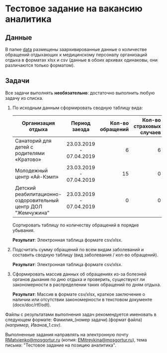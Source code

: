 Тестовое задание на вакансию аналитика
========================================================================

Данные
------------------------------------------------------------------------

В папке [data](https://github.com/uasmgt/test_task/tree/master/data)
размещены заархивированные данные о количестве обращений отдыхающих к
медицинскому персоналу организаций отдыха в форматах xlsx и csv
(данные в обоих архивах одинаковы, они различаются только форматом).

Задачи
------------------------------------------------------------------------

Все задачи выполнять **необязательно**: достаточно выполнить любую
задачу из списка.

1. По исходным данным сформировать сводную таблицу вида:

   | Организация отдыха                                            |      Период заезда      | Кол-во обращений | Кол-во страховых случаев |
   |---------------------------------------------------------------|:-----------------------:|-----------------:|-------------------------:|
   | Санаторий для детей с родителями «Кратово»                    | 23.03.2019 - 07.04.2019 |                6 |                        6 |
   | Молодежный центр «Ай-Кэмп»                                    | 23.03.2019 - 07.04.2019 |               15 |                        0 |
   | Детский реабилитационно-оздоровительный центр ДОЛ "Жемчужина" | 23.03.2019 - 07.04.2019 |                0 |                        0 |

   Сортировать таблицу по количеству обращений в порядке убывания.

   **Результат**: Электронная таблица формате csv/xlsx.

2. Подсчитать сумму обращений по всем видам заболеваний и составить
   сводную таблицу (вид заболевания / кол-во обращений).

   **Результат**: Электронная таблица формате csv/xlsx.

3. Сформировать массив данных об обращениях из-за болезней органов
   дыхания по дню отдыха и проверить, существуют ли закономерности
   в распределении таких обращений по дням отдыха.

   **Результат**: Массив в формате csv/xlsx, краткое заключение о
   наличии или отсутствии закономерности в текстовом документе
   (docx/doc/rtf/odt).

Файлы с результатами выполнения задач рекомендуется именовать в
следующем формате: Фамилия_(номер задачи).(формат файла) _(например,
Иванов_1.csv)_.

Выполненные задания направлять на электронную почту
RMatvienko@mosgortur.ru (копия: EMitreykina@mosgortur.ru), тема
письма: "Тестовое задание на позицию аналитика".
